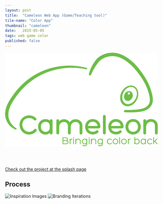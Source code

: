 ```yaml
---
layout: post
title:  "Cameleon Web App (Game/Teaching tool)"
tile-name: "Color App"
thumbnail: "cameleon"
date:   2015-05-05
tags: web game color
published: false
---
```


<!--branding process-->
<!--process not already on splash page-->
<div class="grid-x align-center">
  <div class="image-container cell small-8 medium-6"><img src="../img/cameleon/logo.svg" alt="Cameleon Logo"/></div>
</div>

<div class="grid-x grid-padding-x" style="margin-top:4rem;">
  <div class="cell">
    <a target="_blank" href="http://naher94.github.io/cameleon">
      <div class="camleon-button content-button"> Check out the project at the splash page</div>
    </a>
  </div>
</div>

## Process

<div class="image-container"><img src="../img/cameleon/inspiration.png" alt="Inspiration Images" />
<img src="../img/cameleon/branding.png" alt="Branding Iterations" /></div>
